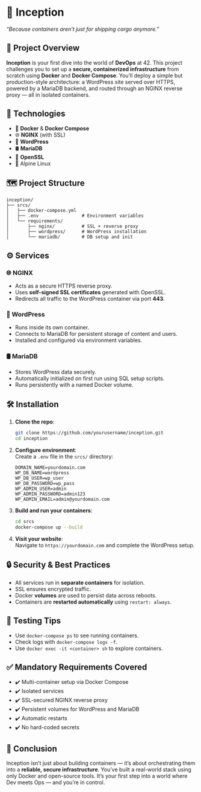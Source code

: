 # 🚢 Inception  
*“Because containers aren’t just for shipping cargo anymore.”*

## 🧠 Project Overview

**Inception** is your first dive into the world of **DevOps** at 42. This project challenges you to set up a **secure, containerized infrastructure** from scratch using **Docker** and **Docker Compose**. You’ll deploy a simple but production-style architecture: a WordPress site served over HTTPS, powered by a MariaDB backend, and routed through an NGINX reverse proxy — all in isolated containers.

## 🧰 Technologies

- 🐳 **Docker** & **Docker Compose**
- 🌐 **NGINX** (with SSL)
- 📝 **WordPress**
- 🛢️ **MariaDB**
- 🔐 **OpenSSL**
- 🐧 Alpine Linux

## 🗺️ Project Structure

```
inception/
├── srcs/
│   ├── docker-compose.yml
│   ├── .env                # Environment variables
│   └── requirements/
│       ├── nginx/          # SSL + reverse proxy
│       ├── wordpress/      # WordPress installation
│       └── mariadb/        # DB setup and init
```

## ⚙️ Services

### 🌐 NGINX  
- Acts as a secure HTTPS reverse proxy.  
- Uses **self-signed SSL certificates** generated with OpenSSL.  
- Redirects all traffic to the WordPress container via port **443**.

### 📝 WordPress  
- Runs inside its own container.  
- Connects to MariaDB for persistent storage of content and users.  
- Installed and configured via environment variables.

### 🛢️ MariaDB  
- Stores WordPress data securely.  
- Automatically initialized on first run using SQL setup scripts.  
- Runs persistently with a named Docker volume.

## 🛠️ Installation

1. **Clone the repo**:
   ```bash
   git clone https://github.com/yourusername/inception.git
   cd inception
   ```

2. **Configure environment**:  
   Create a `.env` file in the `srcs/` directory:
   ```env
   DOMAIN_NAME=yourdomain.com
   WP_DB_NAME=wordpress
   WP_DB_USER=wp_user
   WP_DB_PASSWORD=wp_pass
   WP_ADMIN_USER=admin
   WP_ADMIN_PASSWORD=admin123
   WP_ADMIN_EMAIL=admin@yourdomain.com
   ```

3. **Build and run your containers**:
   ```bash
   cd srcs
   docker-compose up --build
   ```

4. **Visit your website**:  
   Navigate to `https://yourdomain.com` and complete the WordPress setup.

## 🔒 Security & Best Practices

- All services run in **separate containers** for isolation.
- SSL ensures encrypted traffic.
- Docker **volumes** are used to persist data across reboots.
- Containers are **restarted automatically** using `restart: always`.

## 🧪 Testing Tips

- Use `docker-compose ps` to see running containers.
- Check logs with `docker-compose logs -f`.
- Use `docker exec -it <container> sh` to explore containers.

## ✅ Mandatory Requirements Covered

- ✔️ Multi-container setup via Docker Compose  
- ✔️ Isolated services  
- ✔️ SSL-secured NGINX reverse proxy  
- ✔️ Persistent volumes for WordPress and MariaDB  
- ✔️ Automatic restarts  
- ✔️ No hard-coded secrets  

## 🏁 Conclusion

Inception isn’t just about building containers — it’s about orchestrating them into a **reliable, secure infrastructure**. You’ve built a real-world stack using only Docker and open-source tools. It’s your first step into a world where Dev meets Ops — and you’re in control.
